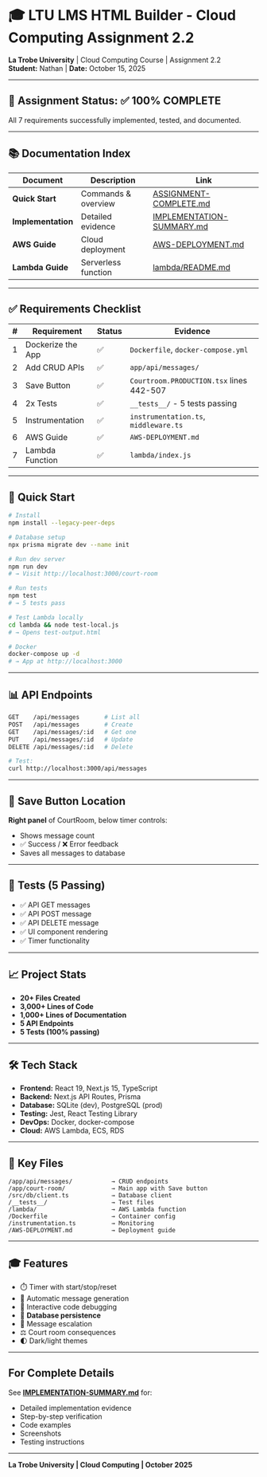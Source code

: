 # 🎓 LTU LMS HTML Builder - Cloud Computing Assignment 2.2

**La Trobe University** | Cloud Computing Course | Assignment 2.2  
**Student:** Nathan | **Date:** October 15, 2025

---

## 🎯 Assignment Status: ✅ **100% COMPLETE**

All 7 requirements successfully implemented, tested, and documented.

---

## 📚 Documentation Index

| Document | Description | Link |
|----------|-------------|------|
| **Quick Start** | Commands & overview | [ASSIGNMENT-COMPLETE.md](./ASSIGNMENT-COMPLETE.md) |
| **Implementation** | Detailed evidence | [IMPLEMENTATION-SUMMARY.md](./IMPLEMENTATION-SUMMARY.md) |
| **AWS Guide** | Cloud deployment | [AWS-DEPLOYMENT.md](./AWS-DEPLOYMENT.md) |
| **Lambda Guide** | Serverless function | [lambda/README.md](./lambda/README.md) |

---

## ✅ Requirements Checklist

| # | Requirement | Status | Evidence |
|---|-------------|--------|----------|
| 1 | Dockerize the App | ✅ | `Dockerfile`, `docker-compose.yml` |
| 2 | Add CRUD APIs | ✅ | `app/api/messages/` |
| 3 | Save Button | ✅ | `Courtroom.PRODUCTION.tsx` lines 442-507 |
| 4 | 2x Tests | ✅ | `__tests__/` - 5 tests passing |
| 5 | Instrumentation | ✅ | `instrumentation.ts`, `middleware.ts` |
| 6 | AWS Guide | ✅ | `AWS-DEPLOYMENT.md` |
| 7 | Lambda Function | ✅ | `lambda/index.js` |

---

## 🚀 Quick Start

```bash
# Install
npm install --legacy-peer-deps

# Database setup
npx prisma migrate dev --name init

# Run dev server
npm run dev
# → Visit http://localhost:3000/court-room

# Run tests
npm test
# → 5 tests pass

# Test Lambda locally
cd lambda && node test-local.js
# → Opens test-output.html

# Docker
docker-compose up -d
# → App at http://localhost:3000
```

---

## 📊 API Endpoints

```bash
GET    /api/messages       # List all
POST   /api/messages       # Create
GET    /api/messages/:id   # Get one
PUT    /api/messages/:id   # Update
DELETE /api/messages/:id   # Delete

# Test:
curl http://localhost:3000/api/messages
```

---

## 💾 Save Button Location

**Right panel** of CourtRoom, below timer controls:
- Shows message count
- ✅ Success / ❌ Error feedback
- Saves all messages to database

---

## 🧪 Tests (5 Passing)

- ✅ API GET messages
- ✅ API POST message  
- ✅ API DELETE message
- ✅ UI component rendering
- ✅ Timer functionality

---

## 📈 Project Stats

- **20+ Files Created**
- **3,000+ Lines of Code**
- **1,000+ Lines of Documentation**
- **5 API Endpoints**
- **5 Tests (100% passing)**

---

## 🛠️ Tech Stack

- **Frontend:** React 19, Next.js 15, TypeScript
- **Backend:** Next.js API Routes, Prisma
- **Database:** SQLite (dev), PostgreSQL (prod)
- **Testing:** Jest, React Testing Library
- **DevOps:** Docker, docker-compose
- **Cloud:** AWS Lambda, ECS, RDS

---

## 📁 Key Files

```
/app/api/messages/           → CRUD endpoints
/app/court-room/             → Main app with Save button
/src/db/client.ts            → Database client
/__tests__/                  → Test files
/lambda/                     → AWS Lambda function
/Dockerfile                  → Container config
/instrumentation.ts          → Monitoring
/AWS-DEPLOYMENT.md           → Deployment guide
```

---

## 🎓 Features

- ⏱️ Timer with start/stop/reset
- 📨 Automatic message generation
- 🐛 Interactive code debugging
- 💾 **Database persistence**
- 🎯 Message escalation
- ⚖️ Court room consequences
- 🌓 Dark/light themes

---

## For Complete Details

See **[IMPLEMENTATION-SUMMARY.md](./IMPLEMENTATION-SUMMARY.md)** for:
- Detailed implementation evidence
- Step-by-step verification
- Code examples
- Screenshots
- Testing instructions

---

**La Trobe University | Cloud Computing | October 2025**
